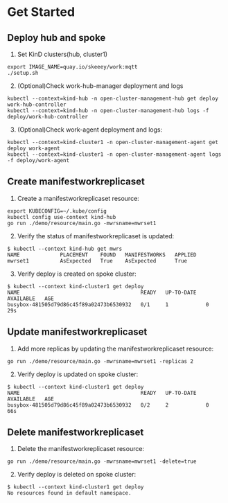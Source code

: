 # Get Started

## Deploy hub and spoke

1. Set KinD clusters(hub, cluster1)

```shell
export IMAGE_NAME=quay.io/skeeey/work:mqtt
./setup.sh
```

2. (Optional)Check work-hub-manager deployment and logs

```shell
kubectl --context=kind-hub -n open-cluster-management-hub get deploy work-hub-controller
kubectl --context=kind-hub -n open-cluster-management-hub logs -f deploy/work-hub-controller
```

3. (Optional)Check work-agent deployment and logs:

```shell
kubectl --context=kind-cluster1 -n open-cluster-management-agent get deploy work-agent
kubectl --context=kind-cluster1 -n open-cluster-management-agent logs -f deploy/work-agent
```

## Create manifestworkreplicaset

1. Create a manifestworkreplicaset resource:

```shell
export KUBECONFIG=~/.kube/config
kubectl config use-context kind-hub
go run ./demo/resource/main.go -mwrsname=mwrset1
```

2. Verify the status of manifestworkreplicaset is updated:

```shell
$ kubectl --context kind-hub get mwrs
NAME             PLACEMENT    FOUND   MANIFESTWORKS   APPLIED
mwrset1          AsExpected   True    AsExpected      True
```

3. Verify deploy is created on spoke cluster:

```shell
$ kubectl --context kind-cluster1 get deploy
NAME                                       READY   UP-TO-DATE   AVAILABLE   AGE
busybox-481505d79d86c45f89a02473b6530932   0/1     1            0           29s
```

## Update manifestworkreplicaset

1. Add more replicas by updating the manifestworkreplicaset resource:

```shell
go run ./demo/resource/main.go -mwrsname=mwrset1 -replicas 2
```

2. Verify deploy is updated on spoke cluster:

```shell
$ kubectl --context kind-cluster1 get deploy
NAME                                       READY   UP-TO-DATE   AVAILABLE   AGE
busybox-481505d79d86c45f89a02473b6530932   0/2     2            0           66s
```

## Delete manifestworkreplicaset

1. Delete the manifestworkreplicaset resource:

```shell
go run ./demo/resource/main.go -mwrsname=mwrset1 -delete=true
```

2. Verify deploy is deleted on spoke cluster:

```shell
$ kubectl --context kind-cluster1 get deploy
No resources found in default namespace.
```
